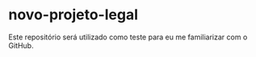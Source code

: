 # novo-projeto-legal
Este repositório será utilizado como teste para eu me familiarizar com o GitHub.
